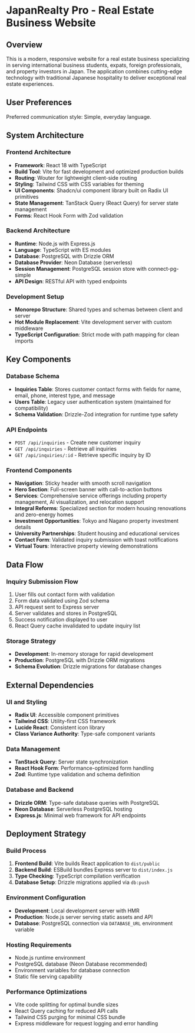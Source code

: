 # JapanRealty Pro - Real Estate Business Website

## Overview

This is a modern, responsive website for a real estate business specializing in serving international business students, expats, foreign professionals, and property investors in Japan. The application combines cutting-edge technology with traditional Japanese hospitality to deliver exceptional real estate experiences.

## User Preferences

Preferred communication style: Simple, everyday language.

## System Architecture

### Frontend Architecture
- **Framework**: React 18 with TypeScript
- **Build Tool**: Vite for fast development and optimized production builds
- **Routing**: Wouter for lightweight client-side routing
- **Styling**: Tailwind CSS with CSS variables for theming
- **UI Components**: Shadcn/ui component library built on Radix UI primitives
- **State Management**: TanStack Query (React Query) for server state management
- **Forms**: React Hook Form with Zod validation

### Backend Architecture
- **Runtime**: Node.js with Express.js
- **Language**: TypeScript with ES modules
- **Database**: PostgreSQL with Drizzle ORM
- **Database Provider**: Neon Database (serverless)
- **Session Management**: PostgreSQL session store with connect-pg-simple
- **API Design**: RESTful API with typed endpoints

### Development Setup
- **Monorepo Structure**: Shared types and schemas between client and server
- **Hot Module Replacement**: Vite development server with custom middleware
- **TypeScript Configuration**: Strict mode with path mapping for clean imports

## Key Components

### Database Schema
- **Inquiries Table**: Stores customer contact forms with fields for name, email, phone, interest type, and message
- **Users Table**: Legacy user authentication system (maintained for compatibility)
- **Schema Validation**: Drizzle-Zod integration for runtime type safety

### API Endpoints
- `POST /api/inquiries` - Create new customer inquiry
- `GET /api/inquiries` - Retrieve all inquiries
- `GET /api/inquiries/:id` - Retrieve specific inquiry by ID

### Frontend Components
- **Navigation**: Sticky header with smooth scroll navigation
- **Hero Section**: Full-screen banner with call-to-action buttons
- **Services**: Comprehensive service offerings including property management, AI visualization, and relocation support
- **Integral Reforms**: Specialized section for modern housing renovations and zero-energy homes
- **Investment Opportunities**: Tokyo and Nagano property investment details
- **University Partnerships**: Student housing and educational services
- **Contact Form**: Validated inquiry submission with toast notifications
- **Virtual Tours**: Interactive property viewing demonstrations

## Data Flow

### Inquiry Submission Flow
1. User fills out contact form with validation
2. Form data validated using Zod schema
3. API request sent to Express server
4. Server validates and stores in PostgreSQL
5. Success notification displayed to user
6. React Query cache invalidated to update inquiry list

### Storage Strategy
- **Development**: In-memory storage for rapid development
- **Production**: PostgreSQL with Drizzle ORM migrations
- **Schema Evolution**: Drizzle migrations for database changes

## External Dependencies

### UI and Styling
- **Radix UI**: Accessible component primitives
- **Tailwind CSS**: Utility-first CSS framework
- **Lucide React**: Consistent icon library
- **Class Variance Authority**: Type-safe component variants

### Data Management
- **TanStack Query**: Server state synchronization
- **React Hook Form**: Performance-optimized form handling
- **Zod**: Runtime type validation and schema definition

### Database and Backend
- **Drizzle ORM**: Type-safe database queries with PostgreSQL
- **Neon Database**: Serverless PostgreSQL hosting
- **Express.js**: Minimal web framework for API endpoints

## Deployment Strategy

### Build Process
1. **Frontend Build**: Vite builds React application to `dist/public`
2. **Backend Build**: ESBuild bundles Express server to `dist/index.js`
3. **Type Checking**: TypeScript compilation verification
4. **Database Setup**: Drizzle migrations applied via `db:push`

### Environment Configuration
- **Development**: Local development server with HMR
- **Production**: Node.js server serving static assets and API
- **Database**: PostgreSQL connection via `DATABASE_URL` environment variable

### Hosting Requirements
- Node.js runtime environment
- PostgreSQL database (Neon Database recommended)
- Environment variables for database connection
- Static file serving capability

### Performance Optimizations
- Vite code splitting for optimal bundle sizes
- React Query caching for reduced API calls
- Tailwind CSS purging for minimal CSS bundle
- Express middleware for request logging and error handling